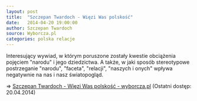 ```yaml
---
layout: post
title:  "Szczepan Twardoch - Więzi Was polskość"
date:   2014-04-20 19:00:00
author: Szczepan Twardoch
source: Wyborcza.pl
categories: polska relacje
---
```

Interesujący wywiad, w którym poruszone zostały kwestie obciążenia pojęciem "narodu" i jego dziedzictwa. A&nbsp;także, w jaki sposób stereotypowe postrzeganie "narodu", "faceta", "relacji", "naszych i onych" wpływa negatywnie na nas i nasz światopogląd.

=> [Szczepan Twardoch - Więzi Was polskość - wyborcza.pl](http://wyborcza.pl/magazyn/1,132055,13610099,Szczepan_Twardoch__Wiezi_was_polskosc.html?utm_source=facebook.com&utm_medium=SM&utm_campaign=FB_Gazeta_Wyborcza) (Ostatni dostęp: 20.04.2014)

